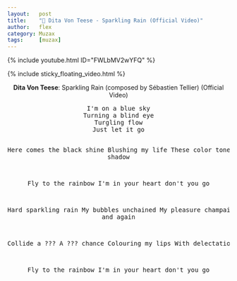 ```yaml
---
layout:   post
title:    "🎵 Dita Von Teese - Sparkling Rain (Official Video)"
author:   flex
category: Muzax
tags:     [muzax]
---
```


{% include youtube.html ID="FWLbMV2wYFQ" %}

<!-- break -->

{% include sticky_floating_video.html %}

<div id="lyrics"><p><center><b>Dita Von Teese</b>: Sparkling Rain (composed by Sébastien Tellier) (Official Video)</center></p>

<center><pre>
I'm on a blue sky
Turning a blind eye
Turgling flow
Just let it go

Here comes the black shine
Blushing my life
These color tones
Magical shadow

Fly to the rainbow
I'm in your heart don't you go

Hard sparkling rain
My bubbles unchained
My pleasure champaign
Again and again

Collide a ???
A ??? chance
Colouring my lips
With delectation

Fly to the rainbow
I'm in your heart don't you go
</pre></center></div>